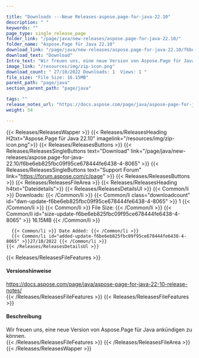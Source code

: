 ```yaml
---

title: "Downloads ---Neue Releases-aspose.page-for-java-22.10"
description: " "
keywords: ""
page_type: single_release_page
folder_link: "/page/java/new-releases/aspose.page-for-java-22.10/"
folder_name: "Aspose.Page für Java 22.10"
download_link: "/page/java/new-releases/aspose.page-for-java-22.10/f6be6eb825fbc09f95ce678444fe6438-4-8065"
download_text: "Download"
Intro_text: "Wir freuen uns, eine neue Version von Aspose.Page für Java ankündigen zu können."
image_link: "/resources/img/zip-icon.png"
download_count: " 27/10/2022 Downloads: 1  Views: 1 "
file_size: "File Size: 16.15MB"
parent_path: "page/java"
section_parent_path: "page/java"

tags: ""
release_notes_url: "https://docs.aspose.com/page/java/aspose-page-for-java-22-10-release-notes/"
weight: 54

---
```


{{< Releases/ReleasesWapper >}}
  {{< Releases/ReleasesHeading H2txt="Aspose.Page für Java 22.10" imagelink="/resources/img/zip-icon.png">}}
  {{< Releases/ReleasesButtons >}}
    {{< Releases/ReleasesSingleButtons text="Download" link="/page/java/new-releases/aspose.page-for-java-22.10/f6be6eb825fbc09f95ce678444fe6438-4-8065" >}}
    {{< Releases/ReleasesSingleButtons text="Support Forum" link="https://forum.aspose.com/c/page" >}}
  {{< Releases/ReleasesButtons >}}
  {{< Releases/ReleasesFileArea >}}
    {{< Releases/ReleasesHeading h4txt="Dateidetails">}}
    {{< Releases/ReleasesDetailsUl >}}
      {{< Common/li >}} Downloads: {{< /Common/li >}}
      {{< Common/li class="downloadcount" id="dwn-update-f6be6eb825fbc09f95ce678444fe6438-4-8065" >}} 1 {{< /Common/li >}}
      {{< Common/li >}} File Size: {{< /Common/li >}}
      {{< Common/li id="size-update-f6be6eb825fbc09f95ce678444fe6438-4-8065" >}} 16.15MB {{< /Common/li >}}

      {{< Common/li >}} Date Added: {{< /Common/li >}}
      {{< Common/li id="added-update-f6be6eb825fbc09f95ce678444fe6438-4-8065" >}}27/10/2022 {{< /Common/li >}}
    {{< /Releases/ReleasesDetailsUl >}}

  {{< Releases/ReleasesFileFeatures >}}
      <h4>Versionshinweise</h4><div> <a href='https://docs.aspose.com/page/java/aspose-page-for-java-22-10-release-notes/'>https://docs.aspose.com/page/java/aspose-page-for-java-22-10-release-notes/</a></div>
  {{< /Releases/ReleasesFileFeatures >}}
  {{< Releases/ReleasesFileFeatures >}}
      <h4>Beschreibung</h4><div class="HTMLDescription"> Wir freuen uns, eine neue Version von Aspose.Page für Java ankündigen zu können.</div>
  {{< /Releases/ReleasesFileFeatures >}}
 {{< /Releases/ReleasesFileArea >}}
{{< /Releases/ReleasesWapper >}}



